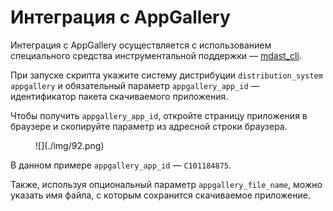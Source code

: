 # Интеграция с AppGallery

Интеграция с AppGallery осуществляется с использованием специального средства инструментальной поддержки — [mdast_cli](https://appgallery.huawei.ru).

При запуске скрипта укажите систему дистрибуции `distribution_system appgallery` и обязательный параметр `appgallery_app_id` — идентификатор пакета скачиваемого приложения.

Чтобы получить `appgallery_app_id`, откройте страницу приложения в браузере и скопируйте параметр из адресной строки браузера.

<figure markdown>![](./img/92.png)</figure>

В данном примере `appgallery_app_id` — `С101184875`.

Также, используя опциональный параметр `appgallery_file_name`, можно указать имя файла, с которым сохранится скачиваемое приложение.

<!-- ## Запуск сканирования с использованием тест-кейса

Укажите параметр `--testcase_id`.

    mdast_cli \
        --testcase_id 4 \
        --distribution_system file \
        --file_path "/files/demo/apk/demo.apk" \
        --url "https://saas.mobile.appsec.world" \
        --profile_id 1 \
        --company_id 1 --architecture_id 1 \
        --token "********************"

## Запуск сканирования без тест-кейса

Не указывайте параметр `--testcase_id`.

    mdast_cli \
        --distribution_system appgallery \
        --appgallery_file_name--file_path "/files/demo/apk/demo.apk" \
        --url "https://saas.mobile.appsec.world" \
        --profile_id 1 \
        --company_id 1 \
        --architecture_id 1 \
        --token "********************" -->
